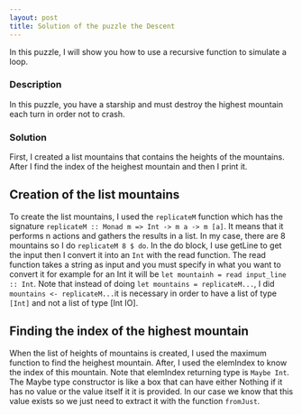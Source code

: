 ```yaml
---
layout: post
title: Solution of the puzzle the Descent
---
```


In this puzzle, I will show you how to use a recursive function to simulate a loop.

### Description
In this puzzle, you have a starship and must destroy the highest mountain each turn in order not to crash.

### Solution
First, I created a list mountains that contains the heights of the mountains. After I find the index of the heighest mountain and then I print it.


## Creation of the list mountains
To create the list mountains, I used the `replicateM` function which has the signature `replicateM :: Monad m => Int -> m a -> m [a]`. It means that it performs n actions and gathers the results in a list. In my case, there are 8 mountains so I do `replicateM 8 $ do`. In the do block, I use getLine to get the input then I convert it into an `Int` with the read function.
The read function takes a string as input and you must specify in what you want to convert it for example for an Int it will be `let mountainh = read input_line :: Int`.
Note that instead of doing `let mountains = replicateM...`, I did `mountains <- replicateM...`it is necessary in order to have a list of type `[Int]` and not a list of type [Int IO].

## Finding the index of the highest mountain
When the list of heights of mountains is created, I used the maximum function to find the heighest mountain. After, I used the elemIndex to know the index of this mountain. Note that elemIndex returning type is `Maybe Int`. The Maybe type constructor is like a box that can have either Nothing if it has no value or the value itself it it is provided. In our case we know that this value exists so we just need to extract it with the function `fromJust`.
